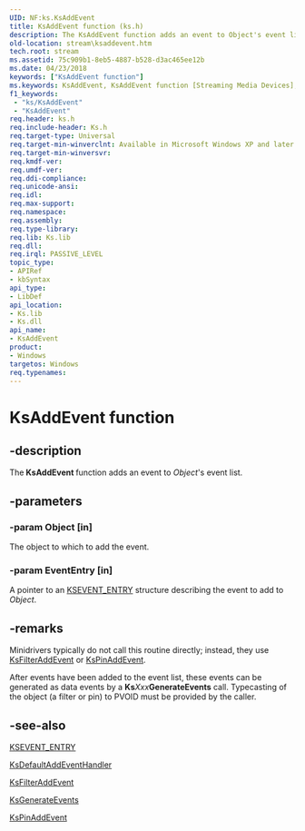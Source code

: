 ```yaml
---
UID: NF:ks.KsAddEvent
title: KsAddEvent function (ks.h)
description: The KsAddEvent function adds an event to Object's event list.
old-location: stream\ksaddevent.htm
tech.root: stream
ms.assetid: 75c909b1-8eb5-4887-b528-d3ac465ee12b
ms.date: 04/23/2018
keywords: ["KsAddEvent function"]
ms.keywords: KsAddEvent, KsAddEvent function [Streaming Media Devices], avfunc_20b264e1-c7ad-4b24-bff3-996b9d478a44.xml, ks/KsAddEvent, stream.ksaddevent
f1_keywords:
 - "ks/KsAddEvent"
 - "KsAddEvent"
req.header: ks.h
req.include-header: Ks.h
req.target-type: Universal
req.target-min-winverclnt: Available in Microsoft Windows XP and later operating systems and DirectX 8.0 and later DirectX versions.
req.target-min-winversvr: 
req.kmdf-ver: 
req.umdf-ver: 
req.ddi-compliance: 
req.unicode-ansi: 
req.idl: 
req.max-support: 
req.namespace: 
req.assembly: 
req.type-library: 
req.lib: Ks.lib
req.dll: 
req.irql: PASSIVE_LEVEL
topic_type:
- APIRef
- kbSyntax
api_type:
- LibDef
api_location:
- Ks.lib
- Ks.dll
api_name:
- KsAddEvent
product:
- Windows
targetos: Windows
req.typenames: 
---
```


# KsAddEvent function


## -description


The<b> KsAddEvent </b>function adds an event to <i>Object</i>'s event list.


## -parameters




### -param Object [in]

The object to which to add the event.


### -param EventEntry [in]

A pointer to an <a href="https://docs.microsoft.com/windows-hardware/drivers/ddi/ks/ns-ks-_ksevent_entry">KSEVENT_ENTRY</a> structure describing the event to add to <i>Object</i>.


## -remarks



Minidrivers typically do not call this routine directly; instead, they use <a href="https://docs.microsoft.com/windows-hardware/drivers/ddi/ks/nf-ks-ksfilteraddevent">KsFilterAddEvent</a> or <a href="https://docs.microsoft.com/windows-hardware/drivers/ddi/ks/nf-ks-kspinaddevent">KsPinAddEvent</a>. 

After events have been added to the event list, these events can be generated as data events by a <b>Ks</b><i>Xxx</i><b>GenerateEvents</b> call. Typecasting of the object (a filter or pin) to PVOID must be provided by the caller.




## -see-also




<a href="https://docs.microsoft.com/windows-hardware/drivers/ddi/ks/ns-ks-_ksevent_entry">KSEVENT_ENTRY</a>



<a href="https://docs.microsoft.com/windows-hardware/drivers/ddi/ks/nf-ks-ksdefaultaddeventhandler">KsDefaultAddEventHandler</a>



<a href="https://docs.microsoft.com/windows-hardware/drivers/ddi/ks/nf-ks-ksfilteraddevent">KsFilterAddEvent</a>



<a href="https://docs.microsoft.com/windows-hardware/drivers/ddi/ks/nf-ks-ksgenerateevents">KsGenerateEvents</a>



<a href="https://docs.microsoft.com/windows-hardware/drivers/ddi/ks/nf-ks-kspinaddevent">KsPinAddEvent</a>
 

 


